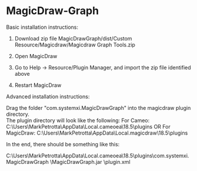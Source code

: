 # MagicDraw-Graph

Basic installation instructions:

1) Download zip file 
      MagicDrawGraph/dist/Custom Resource/Magicdraw/Magicdraw Graph Tools.zip
    
2) Open MagicDraw
3) Go to Help -> Resource/Plugin Manager, and import the zip file identified above
4) Restart MagicDraw




Advanced installation instructions:

Drag the folder "com.systemxi.MagicDrawGraph" into the magicdraw plugin directory.  
      The plugin directory will look like the following:
      For Cameo:
            C:\Users\MarkPetrotta\AppData\Local\.cameoea\18.5\plugins
      OR
      For MagicDraw:
            C:\Users\MarkPetrotta\AppData\Local\.magicdraw\18.5\plugins


In the end, there should be something like this:

C:\Users\MarkPetrotta\AppData\Local\.cameoea\18.5\plugins\com.systemxi.MagicDrawGraph
  \MagicDrawGraph.jar
  \plugin.xml

